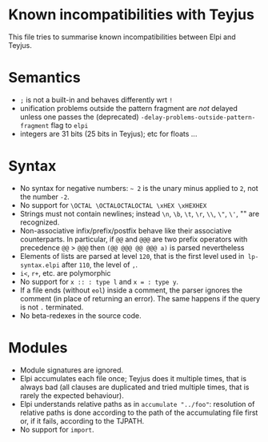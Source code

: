 Known incompatibilities with Teyjus
===================================

This file tries to summarise known incompatibilities between Elpi and Teyjus.

# Semantics

- `;` is not a built-in and behaves differently wrt `!`
- unification problems outside the pattern fragment are *not* delayed unless one passes the (deprecated) 
  `-delay-problems-outside-pattern-fragment` flag to `elpi`
- integers are 31 bits (25 bits in Teyjus); etc for floats ...

# Syntax

- No syntax for negative numbers: `~ 2` is the unary minus applied to `2`,
  not the number `-2`.
- No support for `\OCTAL \OCTALOCTALOCTAL \xHEX \xHEXHEX`
- Strings must not contain newlines; instead
  `\n`, `\b`, `\t`, `\r`, `\\`, `\"`, `\'`, "" are recognized.
- Non-associative infix/prefix/postfix behave like their associative
  counterparts. In particular, if `@@` and `@@@` are two prefix operators
  with precedence `@@` > `@@@` then `(@@ @@@ @@ @@@ a)` is parsed nevertheless
- Elements of lists are parsed at level `120`, that is the first level used
  in` lp-syntax.elpi` after `110`, the level of `,`.
- `i<`, `r+`, etc. are polymorphic
- No support for `x :: : type l` and `x = : type y`.
- If a file ends (without `eol`) inside a comment, the parser ignores the 
  comment
  (in place of returning an error). The same happens if the query is not `.`
  terminated.
- No beta-redexes in the source code.

# Modules

- Module signatures are ignored.
- Elpi accumulates each file once; Teyjus does it multiple times, that is
  always bad (all clauses are duplicated and tried multiple times, that is
  rarely the expected behaviour).
- Elpi understands relative paths as in `accumulate "../foo"`: resolution
  of relative paths is done according to the path of the accumulating file
  first or, if it fails, according to the TJPATH.
- No support for `import`.

